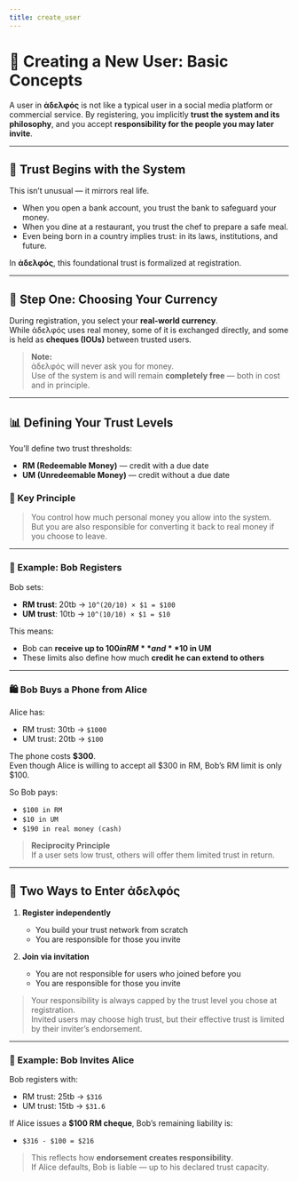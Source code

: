 ```yaml
---
title: create_user
---
```


# 👤 Creating a New User: Basic Concepts

A user in **ἀδελφός** is not like a typical user in a social media platform or commercial service. By registering, you implicitly **trust the system and its philosophy**, and you accept **responsibility for the people you may later invite**.

---

## 🔐 Trust Begins with the System

This isn’t unusual — it mirrors real life.

- When you open a bank account, you trust the bank to safeguard your money.
- When you dine at a restaurant, you trust the chef to prepare a safe meal.
- Even being born in a country implies trust: in its laws, institutions, and future.

In **ἀδελφός**, this foundational trust is formalized at registration.

---

## 💱 Step One: Choosing Your Currency

During registration, you select your **real-world currency**.  
While ἀδελφός uses real money, some of it is exchanged directly, and some is held as **cheques (IOUs)** between trusted users.

> **Note:**  
> ἀδελφός will never ask you for money.  
> Use of the system is and will remain **completely free** — both in cost and in principle.

---

## 📊 Defining Your Trust Levels

You’ll define two trust thresholds:
- **RM (Redeemable Money)** — credit with a due date
- **UM (Unredeemable Money)** — credit without a due date

### 🔑 Key Principle

> You control how much personal money you allow into the system.  
> But you are also responsible for converting it back to real money if you choose to leave.

---

### 🧾 Example: Bob Registers

Bob sets:
- **RM trust**: 20tb → `10^(20/10) × $1 = $100`
- **UM trust**: 10tb → `10^(10/10) × $1 = $10`

This means:
- Bob can **receive up to $100 in RM** and **$10 in UM**
- These limits also define how much **credit he can extend to others**

---

### 🛍️ Bob Buys a Phone from Alice

Alice has:
- RM trust: 30tb → `$1000`
- UM trust: 20tb → `$100`

The phone costs **$300**.  
Even though Alice is willing to accept all $300 in RM, Bob’s RM limit is only $100.

So Bob pays:
- `$100 in RM`
- `$10 in UM`
- `$190 in real money (cash)`

> **Reciprocity Principle**  
> If a user sets low trust, others will offer them limited trust in return.

---

## 🚪 Two Ways to Enter ἀδελφός

1. **Register independently**  
   - You build your trust network from scratch  
   - You are responsible for those you invite

2. **Join via invitation**  
   - You are not responsible for users who joined before you  
   - You are responsible for those you invite

> Your responsibility is always capped by the trust level you chose at registration.  
> Invited users may choose high trust, but their effective trust is limited by their inviter’s endorsement.

---

### 🧾 Example: Bob Invites Alice

Bob registers with:
- RM trust: 25tb → `$316`
- UM trust: 15tb → `$31.6`

If Alice issues a **$100 RM cheque**, Bob’s remaining liability is:
- `$316 - $100 = $216`

> This reflects how **endorsement creates responsibility**.  
> If Alice defaults, Bob is liable — up to his declared trust capacity.



